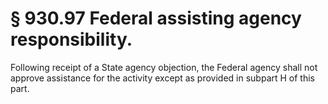 # § 930.97   Federal assisting agency responsibility.

Following receipt of a State agency objection, the Federal agency shall not approve assistance for the activity except as provided in subpart H of this part.




